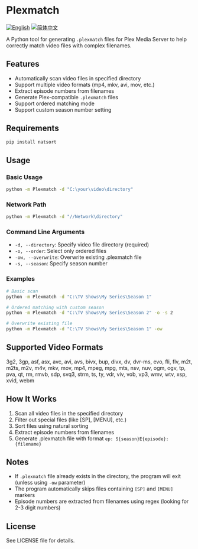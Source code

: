 # Plexmatch

[![English](https://img.shields.io/badge/docs-English-blue)](./README.md) [![简体中文](https://img.shields.io/badge/docs-简体中文-yellow)](./docs/README.zh-CN.md)

A Python tool for generating `.plexmatch` files for Plex Media Server to help correctly match video files with complex filenames.

## Features

- Automatically scan video files in specified directory
- Support multiple video formats (mp4, mkv, avi, mov, etc.)
- Extract episode numbers from filenames
- Generate Plex-compatible `.plexmatch` files
- Support ordered matching mode
- Support custom season number setting

## Requirements

```bash
pip install natsort
```

## Usage

### Basic Usage

```bash
python -m Plexmatch -d "C:\your\video\directory"
```

### Network Path

```bash
python -m Plexmatch -d "//Network\directory"
```

### Command Line Arguments

- `-d, --directory`: Specify video file directory (required)
- `-o, --order`: Select only ordered files
- `-ow, --overwrite`: Overwrite existing .plexmatch file
- `-s, --season`: Specify season number

### Examples

```bash
# Basic scan
python -m Plexmatch -d "C:\TV Shows\My Series\Season 1"

# Ordered matching with custom season
python -m Plexmatch -d "C:\TV Shows\My Series\Season 2" -o -s 2

# Overwrite existing file
python -m Plexmatch -d "C:\TV Shows\My Series\Season 1" -ow
```

## Supported Video Formats

3g2, 3gp, asf, asx, avc, avi, avs, bivx, bup, divx, dv, dvr-ms, evo, fli, flv, m2t, m2ts, m2v, m4v, mkv, mov, mp4, mpeg, mpg, mts, nsv, nuv, ogm, ogv, tp, pva, qt, rm, rmvb, sdp, svq3, strm, ts, ty, vdr, viv, vob, vp3, wmv, wtv, xsp, xvid, webm

## How It Works

1. Scan all video files in the specified directory
2. Filter out special files (like [SP], [MENU], etc.)
3. Sort files using natural sorting
4. Extract episode numbers from filenames
5. Generate .plexmatch file with format `ep: S{season}E{episode}: {filename}`

## Notes

- If `.plexmatch` file already exists in the directory, the program will exit (unless using `-ow` parameter)
- The program automatically skips files containing `[SP]` and `[MENU]` markers
- Episode numbers are extracted from filenames using regex (looking for 2-3 digit numbers)

## License

See LICENSE file for details.
